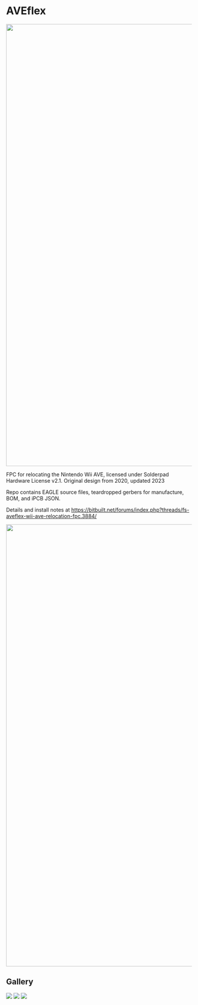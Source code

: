 # AVEflex

<img src="https://raw.githubusercontent.com/mackieks/AVEFlex/main/images/gerber.png" width=1200>

FPC for relocating the Nintendo Wii AVE, licensed under Solderpad Hardware License v2.1. Original design from 2020, updated 2023

Repo contains EAGLE source files, teardropped gerbers for manufacture, BOM, and iPCB JSON.

Details and install notes at https://bitbuilt.net/forums/index.php?threads/fs-aveflex-wii-ave-relocation-fpc.3884/

<img src="https://raw.githubusercontent.com/mackieks/AVEFlex/main/images/schematic.png" width=1200>

## Gallery

<img src="https://github.com/mackieks/AVEFlex/blob/main/images/IMG_20201007_172741edit.jpg?raw=true">

<img src="https://github.com/mackieks/AVEFlex/blob/main/images/IMG_20201007_180139~2.jpg?raw=true">

<img src="https://github.com/mackieks/AVEFlex/blob/main/images/preomega.jpg?raw=true">




